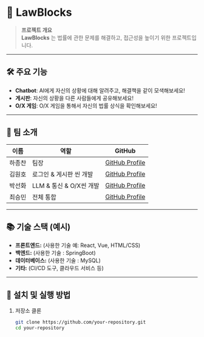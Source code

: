 # 📌 LawBlocks

> **프로젝트 개요**  
> **LawBlocks** 는 법률에 관한 문제를 해결하고, 접근성을 높이기 위한 프로젝트입니다. 

---

## 🛠 주요 기능
- **Chatbot**: AI에게 자신의 상황에 대해 알려주고, 해결책을 같이 모색해보세요!
- **게시판**: 자신의 상황을 다른 사람들에게 공유해보세요!
- **O/X 게임**: O/X 게임을 통해서 자신의 법률 상식을 확인해보세요!

---

## 🌟 팀 소개

| 이름          | 역할       | GitHub                                          |
|---------------|------------|-------------------------------------------------|
| 하종찬   | 팀장     | [GitHub Profile](https://github.com/gkwhdcks9) |
| 김원호   | 로그인 & 게시판 씬 개발     | [GitHub Profile](https://github.com/wonotter) |
| 박선화   | LLM & 통신 & O/X씬 개발 | [GitHub Profile](https://github.com/paksh0725) |
| 최승민   | 전체 통합     | [GitHub Profile](https://github.com/c3110y3110) |

---

## 📚 기술 스택 (예시)
- **프론트엔드:** (사용한 기술 예: React, Vue, HTML/CSS)
- **백엔드:** (사용한 기술 : SpringBoot)
- **데이터베이스:** (사용한 기술 : MySQL)
- **기타:** (CI/CD 도구, 클라우드 서비스 등)

---

## 🚀 설치 및 실행 방법

1. 저장소 클론
   ```bash
   git clone https://github.com/your-repository.git
   cd your-repository
